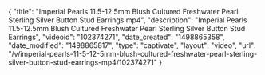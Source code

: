 {
    "title": "Imperial Pearls 11.5-12.5mm Blush Cultured Freshwater Pearl Sterling Silver Button Stud Earrings.mp4",
    "description": "Imperial Pearls 11.5-12.5mm Blush Cultured Freshwater Pearl Sterling Silver Button Stud Earrings",
    "videoid": "102374271",
    "date_created": "1498865358",
    "date_modified": "1498865817",
    "type": "captivate",
    "layout": "video",
    "url": "\/v\/imperial-pearls-11-5-12-5mm-blush-cultured-freshwater-pearl-sterling-silver-button-stud-earrings-mp4\/102374271"
}